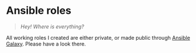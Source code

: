 # Ansible roles

> _Hey! Where is everything?_

All working roles I created are either private, or made public through [Ansible Galaxy][galaxy]. Please have a look there.

<!-- external references -->
[galaxy]: https://galaxy.ansible.com/mcereda
